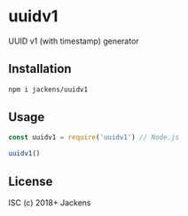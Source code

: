 # uuidv1

UUID v1 (with timestamp) generator

## Installation

```bash
npm i jackens/uuidv1
```

## Usage

```js
const uuidv1 = require('uuidv1') // Node.js

uuidv1()
```

## License

ISC (c) 2018+ Jackens
